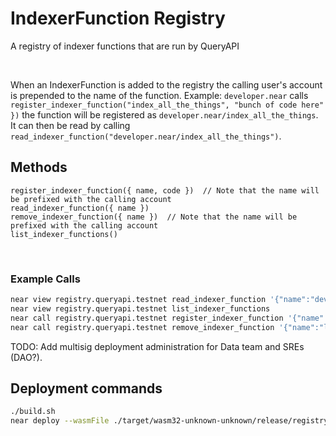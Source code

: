 # IndexerFunction Registry

A registry of indexer functions that are run by QueryAPI

<br />

When an IndexerFunction is added to the registry the calling user's account is prepended to the name of the function.
Example: `developer.near` calls `register_indexer_function("index_all_the_things", "bunch of code here" })` the function 
will be registered as `developer.near/index_all_the_things`. 
It can then be read by calling `read_indexer_function("developer.near/index_all_the_things")`.

## Methods
```
register_indexer_function({ name, code })  // Note that the name will be prefixed with the calling account
read_indexer_function({ name })  
remove_indexer_function({ name })  // Note that the name will be prefixed with the calling account
list_indexer_functions()
```

<br/> 

### Example Calls

```bash
near view registry.queryapi.testnet read_indexer_function '{"name":"developer.testnet/log"}'
near view registry.queryapi.testnet list_indexer_functions
near call registry.queryapi.testnet register_indexer_function '{"name":"log", "code": "console.log(`Block #${streamerMessage.block.header.height});"}' --accountId <ACCOUNT_ID>
near call registry.queryapi.testnet remove_indexer_function '{"name":"log"}' --accountId <ACCOUNT_ID>
```

TODO:
Add multisig deployment administration for Data team and SREs (DAO?).

## Deployment commands
    
```bash
./build.sh
near deploy --wasmFile ./target/wasm32-unknown-unknown/release/registry.wasm --accountId registry.queryapi.testnet
```